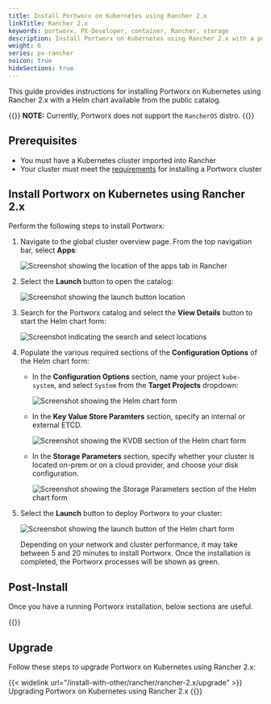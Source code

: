 ```yaml
---
title: Install Portworx on Kubernetes using Rancher 2.x
linkTitle: Rancher 2.x
keywords: portworx, PX-Developer, container, Rancher, storage
description: Install Portworx on Kubernetes using Rancher 2.x with a public catalog (Helm Chart)
weight: 6
series: px-rancher
noicon: true
hideSections: true
---
```


This guide provides instructions for installing Portworx on Kubernetes using Rancher 2.x with a Helm chart available from the public catalog.

{{<info>}}
**NOTE:** Currently, Portworx does not support the `RancherOS` distro.
{{</info>}}

## Prerequisites

* You must have a Kubernetes cluster imported into Rancher
* Your cluster must meet the [requirements](https://github.com/start-here-installation/) for installing a Portworx cluster

## Install Portworx on Kubernetes using Rancher 2.x

Perform the following steps to install Portworx:

1. Navigate to the global cluster overview page. From the top navigation bar, select **Apps**:

    ![Screenshot showing the location of the apps tab in Rancher](/img/rancherNavigateApps.png)

2. Select the **Launch** button to open the catalog:

    ![Screenshot showing the launch button location](/img/rancherLaunch.png)

3. Search for the Portworx catalog and select the **View Details** button to start the Helm chart form:

    ![Screenshot indicating the search and select locations](/img/rancherSearchSelect.png)

4. Populate the various required sections of the **Configuration Options** of the Helm chart form:

     * In the **Configuration Options** section, name your project `kube-system`, and select `System` from the **Target Projects** dropdown:

        ![Screenshot showing the Helm chart form](/img/rancherConfigOptions.png)

        <!-- See the [Rancher documentation](https://rancher.com/docs/rancher/v2.x/en/catalog/multi-cluster-apps/#launching-a-multi-cluster-app) for more information. -->

     * In the **Key Value Store Paramters** section, specify an internal or external ETCD.

        ![Screenshot showing the KVDB section of the Helm chart form](/img/rancherKvdb.png)

     * In the **Storage Parameters** section, specify whether your cluster is located on-prem or on a cloud provider, and choose your disk configuration.

        ![Screenshot showing the Storage Parameters section of the Helm chart form](/img/rancherStorageParameters.png)


4. Select the **Launch** button to deploy Portworx to your cluster:

    ![Screenshot showing the launch button of the Helm chart form](/img/rancherHelmLaunch.png)


    Depending on your network and cluster performance, it may take between 5 and 20 minutes to install Portworx. Once the installation is completed, the Portworx processes will be shown as green.

## Post-Install

Once you have a running Portworx installation, below sections are useful.

{{<homelist series2="k8s-postinstall">}}

## Upgrade

Follow these steps to upgrade Portworx on Kubernetes using Rancher 2.x:

{{< widelink url="/install-with-other/rancher/rancher-2.x/upgrade" >}} Upgrading Portworx on Kubernetes using Rancher 2.x
{{</widelink>}}
